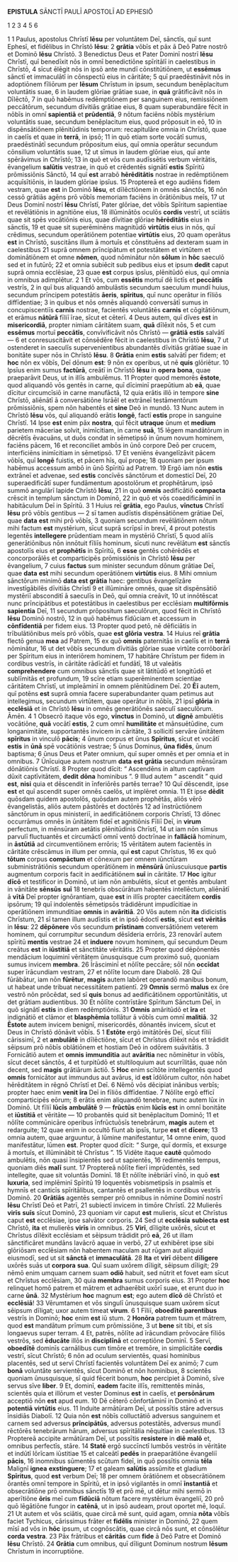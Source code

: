 **EPISTULA** SĀNCTĪ PAULĪ APOSTOLĪ AD EPHESIŌ

1 2 3 4 5 6

1 
1 Paulus, apostolus Chrīstī **Iēsu** per voluntātem Deī, sānctīs, quī sunt Ephesī, et fidēlibus in Chrīstō **Iēsu**:
2 **grātia** vōbīs et pāx ā Deō Patre nostrō et Dominō **Iēsu** Chrīstō.
3 Benedictus Deus et Pater Dominī nostrī **Iēsu** Chrīstī,
quī benedīxit nōs in omnī benedictiōne spīritālī in caelestibus in Chrīstō,
4 sīcut ēlēgit nōs in ipsō ante mundī cōnstitūtiōnem,
ut **essēmus** sānctī et immaculātī in cōnspectū eius in cāritāte;
5 quī praedēstināvit nōs in adoptiōnem fīliōrum
per **Iēsum** Chrīstum in ipsum,
secundum benēplacitum voluntātis suae,
6 in laudem glōriae grātiae suae,
in **quā** grātificāvit nōs in Dīlēctō,
7 in quō habēmus redēmptiōnem per sanguinem eius,
remissiōnem peccātōrum,
secundum dīvitiās grātiae eius,
8 quam superabundāre fēcit in nōbīs
in omnī **sapientiā** et **prūdentiā**,
9 nōtum faciēns nōbīs mystērium voluntātis suae,
secundum benēplacitum eius, quod prōposuit in eō,
10 in dispēnsātiōnem plēnitūdinis temporum:
recapitulāre omnia in Chrīstō,
quae in caelīs et quae in **terrā**, in ipsō;
11 in quō etiam sorte vocātī sumus, praedēstinātī secundum prōpositum eius, quī omnia operātur secundum cōnsilium voluntātis suae,
12 ut sīmus in laudem glōriae eius, quī ante spērāvimus in Chrīstō;
13 in quō et vōs cum audīssētis verbum vēritātis, ēvangelium **salūtis** vestrae, in quō et crēdentēs signātī **estis** Spīritū prōmissiōnis Sānctō,
14 quī **est** arrabō **hērēditātis** nostrae in redēmptiōnem acquīsītiōnis, in laudem glōriae ipsīus.
15 Proptereā et ego audiēns fidem vestram, quae **est** in Dominō **Iēsu**, et dīlēctiōnem in omnēs sānctōs,
16 nōn cessō grātiās agēns prō vōbīs memoriam faciēns in ōrātiōnibus meīs,
17 ut Deus Dominī nostrī **Iēsu** Chrīstī, Pater glōriae, det vōbīs Spīritum sapientiae et revēlātiōnis in agnitiōne eius,
18 illūminātōs oculōs **cordis** vestrī, ut sciātis quae sit spēs vocātiōnis eius, quae dīvitiae glōriae **hērēditātis** eius in sānctīs,
19 et quae sit superēminēns magnitūdō **virtūtis** eius in nōs, quī crēdimus, secundum operātiōnem potentiae **virtūtis** eius,
20 quam operātus **est** in Chrīstō, suscitāns illum ā mortuīs et cōnstituēns ad dexteram suam in caelestibus
21 suprā omnem prīncipātum et potestātem et virtūtem et dominātiōnem et omne **nōmen**, quod nōminātur nōn **sōlum** in **hōc** saeculō sed et in futūrō;
22 et omnia subiēcit sub pedibus eius et ipsum **dedit** caput suprā omnia ecclēsiae,
23 quae **est** corpus ipsīus, plēnitūdō eius, quī omnia in omnibus adimplētur.
2
1 Et vōs, cum **essētis** mortuī dē lictīs et **peccātīs** vestrīs,
2 in quī bus aliquandō ambulāstis secundum saeculum mundī huius, secundum prīncipem potestātis **āeris**, **spīritus**, quī nunc operātur in fīliōs diffīdentiae;
3 in quibus et nōs omnēs aliquandō conversātī sumus in concupiscentiīs **carnis** nostrae, facientēs voluntātēs **carnis** et cōgitātiōnum, et erāmus **nātūrā** fīliī īrae, sīcut et cēterī.
4 Deus autem, quī dīves **est** in **misericordiā**, propter nimiam cāritātem suam, **quā** dīlēxit nōs,
5 et cum **essēmus** mortuī **peccātīs**, convīvificāvit nōs Chrīstō — **grātiā** **estis** salvātī —
6 et conresuscitāvit et cōnsēdēre fēcit in caelestibus in Chrīstō **Iēsu**,
7 ut ostenderet in saeculīs supervenientibus abundantēs dīvitiās grātiae suae in bonitāte super nōs in Chrīstō **Iēsu**.
8 **Grātia** enim **estis** salvātī per fidem; et **hoc** nōn ex vōbīs, Deī dōnum **est**:
9 nōn ex operibus, ut nē **quis** glōriētur.
10 Ipsīus enim sumus **factūrā**, creātī in Chrīstō **Iēsu** in **opera** **bona**, quae praeparāvit Deus, ut in illīs ambulēmus.
11 Propter quod memorēs **ēstote**, quod aliquandō vōs gentēs in carne, quī dīciminī praepūtium ab **eā**, quae dīcitur circumcīsiō in carne manufāctā,
12 quia erātis illō in tempore **sine** Chrīstō, aliēnātī ā conversātiōne Isrāēl et extrāneī testāmentōrum prōmissiōnis, spem nōn habentēs et **sine** Deō in mundō.
13 Nunc autem in Chrīstō **Iēsu** vōs, quī aliquandō erātis **longē**, factī **estis** prope in sanguine Chrīstī.
14 Ipse **est** enim pāx **nostra**, quī fēcit **utraque** ūnum et **medium** parietem māceriae solvit, inimīcitiam, in carne **suā**,
15 lēgem mandātōrum in dēcrētīs ēvacuāns, ut duōs condat in sēmetipsō in ūnum novum hominem, faciēns pācem,
16 et reconciliet ambōs in ūnō corpore Deō per crucem, interficiēns inimīcitiam in sēmetipsō.
17 Et veniēns ēvangelīzāvit pācem vōbīs, quī **longē** fuistis, et pācem hīs, quī prope;
18 quoniam per ipsum habēmus accessum ambō in ūnō Spīritū ad Patrem.
19 Ergō iam nōn **estis** extrāneī et advenae, sed **estis** concīvēs sānctōrum et domesticī Deī,
20 superaedificātī super fundāmentum apostolōrum et prophētārum, ipsō summō angulārī lapide Chrīstō **Iēsu**,
21 in quō **omnis** aedificātiō **compacta** crēscit in templum sānctum in Dominō,
22 in quō et vōs coaedificāminī in habitāculum Deī in Spīritū.
3
1 Huius reī **grātia**, ego Paulus, **vīnctus** Chrīstī **Iēsu** prō vōbīs gentibus —
2 sī tamen audīstis dispēnsātiōnem grātiae Deī, quae **data** **est** mihi prō vōbīs,
3 quoniam secundum revēlātiōnem nōtum mihi factum **est** mystērium, sīcut suprā scrīpsī in brevī,
4 prout potestis legentēs **intellegere** prūdentiam meam in mystēriō Chrīstī,
5 quod aliīs generātiōnibus nōn innōtuit fīliīs hominum, sīcuti nunc revēlātum **est** sānctīs apostolīs eius et **prophētīs** in Spīritū,
6 **esse** gentēs cohērēdēs et concorporālēs et comparticipēs prōmissiōnis in Chrīstō **Iēsu** per ēvangelium,
7 cuius **factus** sum minister secundum dōnum grātiae Deī, quae **data** **est** mihi secundum operātiōnem **virtūtis** eius.
8 Mihi omnium sānctōrum minimō **data** **est** **grātia** haec: gentibus ēvangelīzāre investīgābilēs dīvitiās Chrīstī
9 et illūmināre omnēs, quae sit dispēnsātiō mystēriī absconditī ā saeculīs in Deō, quī omnia creāvit,
10 ut innōtēscat nunc prīncipātibus et potestātibus in caelestibus per ecclēsiam **multifōrmis** **sapientia** Deī,
11 secundum prōpositum saeculōrum, quod fēcit in Chrīstō **Iēsu** Dominō nostrō,
12 in quō habēmus fīdūciam et accessum in **cōnfīdentiā** per fidem eius.
13 Propter quod petō, nē dēficiātis in trībulātiōnibus meīs prō vōbīs, quae **est** **glōria** **vestra**.
14 Huius reī **grātia** flectō genua **mea** ad Patrem,
15 ex quō **omnis** paternitās in caelīs et in **terrā** nōminātur,
16 ut det vōbīs secundum dīvitiās glōriae suae virtūte corrōborārī per Spīritum eius in interiōrem hominem,
17 habitāre Chrīstum per fidem in cordibus vestrīs, in cāritāte rādīcātī et fundātī,
18 ut valeātis **comprehendere** cum omnibus sānctīs quae sit lātitūdō et longitūdō et sublīmitās et profundum,
19 scīre etiam superēminentem scientiae cāritātem Chrīstī, ut impleāminī in omnem plēnitūdinem Deī.
20 **Ēī** autem, quī potēns **est** suprā omnia facere superabundanter quam petimus aut intellegimus, secundum virtūtem, quae operātur in nōbīs,
21 ipsī **glōria** in **ecclēsiā** et in Chrīstō **Iēsu** in omnēs generātiōnēs saeculī saeculōrum. Āmēn.
4
1 Obsecrō itaque vōs ego, **vīnctus** in Dominō, ut **dignē** ambulētis vocātiōne, **quā** vocātī **estis**,
2 cum omnī **humilitāte** et mānsuētūdine, cum longanimitāte, supportantēs invicem in cāritāte,
3 sollicitī servāre ūnitātem **spīritus** in vinculō **pācis**;
4 ūnum corpus et ūnus **Spīritus**, sīcut et vocātī **estis** in **ūnā** spē vocātiōnis vestrae;
5 ūnus Dominus, **ūna** **fidēs**, ūnum baptisma;
6 ūnus Deus et Pater omnium, quī super omnēs et per omnia et in omnibus.
7 Ūnīcuique autem nostrum **data** **est** **grātia** secundum mēnsūram dōnātiōnis Chrīstī. 8 Propter quod dīcit:
“ Ascendēns in altum captīvam dūxit captīvitātem,
**dedit** **dōna** hominibus ”.
9 Illud autem “ ascendit ” quid **est**, **nisi** quia et dēscendit in īnferiōrēs partēs terrae?
10 Quī dēscendit, ipse **est** et quī ascendit super omnēs caelōs, ut implēret omnia.
11 Et ipse **dēdit** quōsdam quidem apostolōs, quōsdam autem prophētās, aliōs vērō ēvangelistās, aliōs autem pāstōrēs et doctōrēs
12 ad īnstrūctiōnem sānctōrum in opus ministeriī, in aedificātiōnem corporis Chrīstī,
13 dōnec occurrāmus omnēs in ūnitātem fideī et agnitiōnis Fīliī Deī, in **virum** perfectum, in mēnsūram aetātis plēnitūdinis Chrīstī,
14 ut iam nōn sīmus parvulī fluctuantēs et circumāctī omnī ventō doctrīnae in **fallāciā** hominum, in **āstūtiā** ad circumventiōnem errōris;
15 vēritātem autem facientēs in cāritāte crēscāmus in illum per omnia, quī **est** caput Chrīstus,
16 ex quō **tōtum** corpus **compāctum** et cōnexum per omnem iūnctūram subministrātiōnis secundum operātiōnem in **mēnsūrā** ūnīuscuiusque **partis** augmentum corporis facit in aedificātiōnem **suī** in cāritāte.
17 **Hoc** igitur **dīcō** et testificor in Dominō, ut iam nōn ambulētis, sīcut et gentēs ambulant in vānitāte **sēnsūs** **suī**
18 tenebrīs obscūrātum habentēs intellēctum, aliēnātī ā **vītā** Deī propter ignōrantiam, quae **est** in illīs propter caecitātem **cordis** ipsōrum;
19 quī indolentēs sēmetipsōs trādidērunt impudīcitiae in operātiōnem immunditiae **omnis** in **avāritiā**.
20 Vōs autem nōn **ita** didicistis Chrīstum,
21 sī tamen illum audīstis et in ipsō ēdoctī **estis**, sīcut **est** **vēritās** in **Iēsu**:
22 **dēpōnere** vōs secundum **prīstinam** conversātiōnem veterem hominem, quī corrumpitur secundum dēsīderia errōris,
23 renovārī autem spīritū **mentis** vestrae
24 et **induere** novum hominem, quī secundum Deum creātus **est** in **iūstitiā** et sānctitāte vēritātis.
25 Propter quod dēpōnentēs mendācium loquiminī vēritātem ūnusquisque cum proximō suō, quoniam sumus invicem **membra**.
26 Īrāsciminī et nōlīte peccāre; sōl nōn **occīdat** super īrācundiam vestram,
27 et nōlīte locum dare Diabolō.
28 Quī fūrābātur, iam nōn **fūrētur**, **magis** autem labōret operandō manibus bonum, ut habeat unde tribuat necessitātem patientī.
29 **Omnis** sermō **malus** ex ōre vestrō nōn prōcēdat, sed sī **quis** bonus ad aedificātiōnem opportūnitātis, ut det grātiam audientibus.
30 Et nōlīte contrīstāre Spīritum Sānctum Deī, in quō signātī **estis** in diem redēmptiōnis.
31 **Omnis** amāritūdō et **īra** et indignātiō et clāmor et **blasphēmia** tollātur ā vōbīs cum omnī **malitiā**.
32 **Ēstote** autem invicem benignī, misericordēs, dōnantēs invicem, sīcut et Deus in Chrīstō dōnāvit vōbīs.
5
1 **Estōte** ergō imitātōrēs Deī, sīcut fīliī cārissimī,
2 et **ambulātē** in dīlēctiōne, sīcut et Chrīstus dīlēxit nōs et trādidit sēipsum prō nōbīs oblātiōnem et hostiam Deō in odōrem suāvitātis.
3 Fornicātiō autem et **omnis** **immunditia** aut **avāritia** nec nōminētur in vōbīs, sīcut decet sānctōs,
4 et turpitūdō et stultiloquium aut scurrīlitās, quae nōn decent, sed **magis** grātiārum āctiō.
5 **Hoc** enim scītōte intellegentēs quod **omnis** fornicātor aut immundus aut avārus, id **est** īdōlōrum cultor, nōn habet hērēditātem in rēgnō Chrīstī et Deī.
6 Nēmō vōs dēcipiat inānibus verbīs; propter haec enim **venit** **īra** Deī in fīliōs diffīdentiae.
7 Nōlīte ergō efficī comparticipēs eōrum;
8 erātis enim aliquandō tenebrae, nunc autem lūx in Dominō. Ut fīliī **lūcīs** **ambulātē**
9 — **frūctūs** enim **lūcīs** **est** in omnī bonitāte et **iūstitiā** et vēritāte —
10 probantēs quid sit benēplacitum Dominō;
11 et nōlīte commūnicāre operibus īnfrūctuōsīs tenebrārum, **magis** autem et redarguite;
12 quae enim in occultō fīunt ab ipsīs, turpe **est** et **dīcere**;
13 omnia autem, quae arguuntur, ā lūmine manifestantur,
14 omne enim, quod manifestātur, lūmen **est**. Propter quod dīcit: “ Surge, quī dormīs, et exsurge ā mortuīs, et illūminābit tē Chrīstus ”.
15 Vidēte itaque **cautē** quōmodo ambulētis, nōn quasi īnsipientēs sed ut sapientēs,
16 redimentēs tempus, quoniam diēs **malī** sunt.
17 Proptereā nōlīte fierī imprūdentēs, sed intellegite, quae sit voluntās Dominī.
18 Et nōlīte inēbriārī vīnō, in quō **est** **luxuria**, sed implēminī Spīritū
19 loquentēs vobismetipsīs in psalmīs et hymnīs et canticīs spīritālibus, cantantēs et psallentēs in cordibus vestrīs Dominō.
20 **Grātiās** agentēs semper prō omnibus in nōmine Dominī nostrī **Iēsu** Chrīstī Deō et Patrī,
21 subiectī invicem in timōre Chrīstī.
22 Mulierēs **virīs** **suīs** sīcut Dominō,
23 quoniam vir caput **est** mulieris, sīcut et Chrīstus caput **est** ecclēsiae, ipse salvātor corporis.
24 Sed ut **ecclēsia** **subiecta** **est** Chrīstō, **ita** et mulierēs **virīs** in omnibus.
25 **Virī**, dīligite uxōrēs, sīcut et Chrīstus dīlēxit ecclēsiam et sēipsum trādidit prō **eā**,
26 ut illam sānctificāret mundāns lavācrō aquae in verbō,
27 ut exhibēret ipse sibi glōriōsam ecclēsiam nōn habentem maculam aut rūgam aut aliquid eiusmodī, sed ut sit **sānctā** et **immaculātā**.
28 **Ita** et **virī** dēbent **dīligere** uxōrēs suās ut **corpora** **sua**. Quī suam uxōrem dīligit, sēipsum dīligit;
29 nēmō enim umquam carnem suam **odiō** habuit, sed nūtrit et fovet eam sīcut et Chrīstus ecclēsiam,
30 quia **membra** sumus corporis eius.
31 Propter **hoc** relinquet homō patrem et mātrem et adhaerēbit uxōrī suae, et erunt duo in carne **ūnā**.
32 Mystērium **hoc** magnum **est**; ego autem **dīcō** dē Chrīstō et **ecclēsiā**!
33 Vērumtamen et vōs singulī ūnusquisque suam uxōrem sīcut sēipsum dīligat; uxor autem timeat **virum**.
6
1 Fīliī, **oboedītē** **parentibus** vestrīs in Dominō; **hoc** enim **est** iū stum.
2 **Honōra** patrem tuum et mātrem, quod **est** mandātum prīmum cum prōmissiōne,
3 ut **bene** sit tibi, et sīs longaevus super terram.
4 Et, patrēs, nōlīte ad īrācundiam prōvocāre fīliōs vestrōs, sed **ēducāte** illōs in **disciplīnā** et correptiōne Dominī.
5 Servī, **oboedītē** dominīs carnālibus cum timōre et tremōre, in simplicitāte **cordis** vestrī, sīcut Chrīstō;
6 nōn ad oculum servientēs, quasi hominibus placentēs, sed ut servī Chrīstī facientēs voluntātem Deī ex animō;
7 cum **bonā** voluntāte servientēs, sīcut Dominō et nōn hominibus,
8 scientēs quoniam ūnusquisque, sī quid fēcerit bonum, **hoc** percipiet ā Dominō, sīve servus sīve **liber**.
9 Et, dominī, **eadem** facite illīs, remittentēs minās, scientēs quia et illōrum et vester Dominus **est** in caelīs, et **persōnārum** acceptiō nōn **est** apud eum.
10 Dē cēterō cōnfortāminī in Dominō et in **potentiā** **virtūtis** eius.
11 Induite armātūram Deī, ut possītis stāre adversus īnsidiās Diabolī.
12 Quia nōn **est** nōbīs colluctātiō adversus sanguinem et carnem sed adversus **prīncipātūs**, adversus potestātēs, adversus mundī rēctōrēs tenebrārum hārum, adversus spīritālia nēquitiae in caelestibus.
13 Proptereā accipite armātūram Deī, ut possītis **resistere** in **diē** **malō** et, omnibus perfectīs, stāre.
14 **Statē** ergō succīnctī lumbōs vestrōs in vēritāte et indūtī lōrīcam iūstitiae
15 et calceātī **pedēs** in praeparātiōne ēvangeliī **pācis**,
16 inomnibus sūmentēs scūtum fideī, in quō possītis omnia **tēla** Malignī **ignea** **exstinguere**;
17 et galeam **salūtis** assūmite et gladium **Spīritus**, quod **est** verbum Deī;
18 per omnem ōrātiōnem et obsecrātiōnem ōrantēs omnī tempore in Spīritū, et in ipsō vigilantēs in omnī **īnstantiā** et obsecrātiōne prō omnibus sānctīs
19 et prō mē, ut dētur mihi sermō in aperītiōne **ōris** meī cum **fīdūciā** nōtum facere mystērium ēvangeliī,
20 prō quō lēgātiōne fungor in **catēnā**, ut in ipsō audeam, prout oportet mē, loquī.
21 Ut autem et vōs sciātis, quae circā mē sunt, quid agam, omnia **nōta** vōbīs faciet Tychicus, cārissimus frāter et **fidēlis** minister in Dominō,
22 quem mīsī ad vōs in **hōc** ipsum, ut cognōscātis, quae circā nōs sunt, et cōnsōlētur **corda** **vestra**.
23 Pāx frātribus et **cāritās** cum **fide** ā Deō Patre et Dominō **Iēsu** Chrīstō.
24 **Grātia** cum omnibus, quī dīligunt Dominum nostrum **Iēsum** Chrīstum in incorruptiōne.
